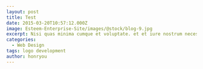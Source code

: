 ```yaml
---
layout: post
title: Test
date: 2015-03-20T10:57:12.000Z
image: Esteem-Enterprise-Site/images/@stock/blog-9.jpg
excerpt: Nisi quas minima cumque et voluptate. et et iure nostrum necessitatibus et ipsam sed doloribus ab odio. voluptates velit et quaerat qui
categories:
  - Web Design
tags: logo development
author: honryou
---
```

